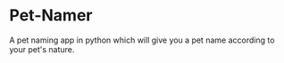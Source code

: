 # Pet-Namer
A pet naming app in python which will give you a pet name according to your pet's nature.
